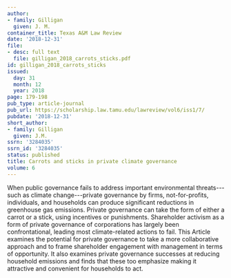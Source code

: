 ```yaml
---
author:
- family: Gilligan
  given: J. M.
container_title: Texas A&M Law Review
date: '2018-12-31'
file:
- desc: full text
  file: gilligan_2018_carrots_sticks.pdf
id: gilligan_2018_carrots_sticks
issued:
  day: 31
  month: 12
  year: 2018
page: 179-198
pub_type: article-journal
pub_url: https://scholarship.law.tamu.edu/lawreview/vol6/iss1/7/
pubdate: '2018-12-31'
short_author:
- family: Gilligan
  given: J.M.
ssrn: '3284035'
ssrn_id: '3284035'
status: published
title: Carrots and sticks in private climate governance
volume: 6
---
```

When public governance fails to address important environmental threats---such as climate change---private governance by firms, not-for-profits, individuals, and households can produce significant reductions in greenhouse gas emissions. Private governance can take the form of either a carrot or a stick, using incentives or punishments. Shareholder activism as a form of private governance of corporations has largely been confrontational, leading most climate-related actions to fail. This Article examines the potential for private governance to take a more collaborative approach and to frame shareholder engagement with management in terms of opportunity. It also examines private governance successes at reducing household emissions and finds that these too emphasize making it attractive and convenient for households to act.
